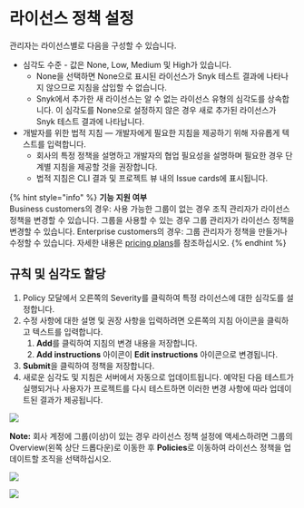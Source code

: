 # 라이선스 정책 설정

관리자는 라이선스별로 다음을 구성할 수 있습니다.

* 심각도 수준 - 값은 None, Low, Medium 및 High가 있습니다.
  * None을 선택하면 None으로 표시된 라이선스가 Snyk 테스트 결과에 나타나지 않으므로 지침을 삽입할 수 없습니다.
  * Snyk에서 추가한 새 라이선스는 알 수 없는 라이선스 유형의 심각도를 상속합니다. 이 심각도를 None으로 설정하지 않은 경우 새로 추가된 라이선스가 Snyk 테스트 결과에 나타납니다.
* 개발자를 위한 법적 지침 — 개발자에게 필요한 지침을 제공하기 위해 자유롭게 텍스트를 입력합니다.
  * 회사의 특정 정책을 설명하고 개발자의 협업 필요성을 설명하며 필요한 경우 단계별 지침을 제공할 것을 권장합니다.
  * 법적 지침은 CLI 결과 및 프로젝트 뷰 내의 Issue cards에 표시됩니다.

{% hint style="info" %}
**기능 지원 여부**\
Business customers의 경우: 사용 가능한 그룹이 없는 경우 조직 관리자가 라이선스 정책을 변경할 수 있습니다. 그룹을 사용할 수 있는 경우 그룹 관리자가 라이선스 정책을 변경할 수 있습니다. Enterprise customers의 경우: 그룹 관리자가 정책을 만들거나 수정할 수 있습니다. 자세한 내용은 [pricing plans](https://snyk.io/plans/)를 참조하십시오.
{% endhint %}

## 규칙 및 심각도 할당

1. Policy 모달에서 오른쪽의 Severity를 클릭하여 특정 라이선스에 대한 심각도를 설정합니다.
2. 수정 사항에 대한 설명 및 권장 사항을 입력하려면 오른쪽의 지침 아이콘을 클릭하고 텍스트를 입력합니다.
   1. **Add**를 클릭하여 지침의 변경 내용을 저장합니다.
   2. **Add instructions** 아이콘이 **Edit instructions** 아이콘으로 변경됩니다.
3. **Submit**을 클릭하여 정책을 저장합니다.
4. 새로운 심각도 및 지침은 서버에서 자동으로 업데이트됩니다. 예약된 다음 테스트가 실행되거나 사용자가 프로젝트를 다시 테스트하면 이러한 변경 사항에 따라 업데이트된 결과가 제공됩니다.

![](../../../.gitbook/assets/screenshot\_2020-08-21\_at\_11.58.10\_am.png)

**Note:** 회사 계정에 그룹(이상)이 있는 경우 라이선스 정책 설정에 액세스하려면 그룹의 Overview(왼쪽 상단 드롭다운)로 이동한 후 **Policies**로 이동하여 라이선스 정책을 업데이트할 조직을 선택하십시오.

![](../../../.gitbook/assets/mceclip0-1-.png)

![](../../../.gitbook/assets/mceclip0.png)
